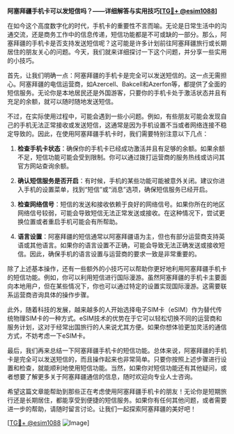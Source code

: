 **阿塞拜疆手机卡可以发短信吗？——详细解答与实用技巧[[TG💪+ @esim1088](https://t.me/s/esim1088)]**

在如今这个高度数字化的时代，手机卡的重要性不言而喻。无论是日常生活中的沟通交流，还是商务工作中的信息传递，短信功能都是不可或缺的一部分。那么，阿塞拜疆的手机卡是否支持发送短信呢？这可能是许多计划前往阿塞拜疆旅行或长期居住的朋友关心的问题。今天，我们就来详细探讨一下这个问题，并分享一些实用的小技巧。

首先，让我们明确一点：阿塞拜疆的手机卡是完全可以发送短信的。这一点无需担心。阿塞拜疆的电信运营商，如Azercell、Bakcell和Azerfon等，都提供了全面的短信服务。无论你是本地居民还是外国游客，只要你的手机卡处于激活状态并且有充足的余额，就可以随时随地发送短信。

不过，在实际使用过程中，可能会遇到一些小问题。例如，有些朋友可能会发现自己的手机无法正常接收或发送短信，这通常是因为手机设置不当或者网络连接不稳定导致的。因此，在使用阿塞拜疆手机卡时，我们需要特别注意以下几点：

1. **检查手机卡状态**：确保你的手机卡已经成功激活并且有足够的余额。如果余额不足，短信功能可能会受到限制。你可以通过拨打运营商的服务热线或访问其官方网站查询余额。

2. **确认短信服务是否开启**：有时候，手机的某些功能可能被意外关闭。建议你进入手机的设置菜单，找到“短信”或“消息”选项，确保短信服务已经开启。

3. **检查网络信号**：短信的发送和接收依赖于良好的网络信号。如果你所在的地区网络信号较弱，可能会导致短信无法正常发送或接收。在这种情况下，尝试更换位置或者重启手机可能会有所帮助。

4. **语言设置**：阿塞拜疆的短信通常以阿塞拜疆语为主，但也有部分运营商支持英语或其他语言。如果你的语言设置不正确，可能会导致无法正确发送或接收短信。因此，确保手机的语言设置与运营商的要求一致是非常重要的。

除了上述基本操作，还有一些额外的小技巧可以帮助你更好地利用阿塞拜疆手机卡的短信功能。例如，你可以利用短信进行国际漫游。虽然阿塞拜疆的手机卡主要面向本地用户，但在某些情况下，你也可以通过特定的设置实现国际漫游。这需要联系运营商咨询具体的操作步骤。

此外，随着科技的发展，越来越多的人开始选择电子SIM卡（eSIM）作为替代传统物理SIM卡的一种方式。eSIM技术的优势在于它可以轻松切换不同的运营商和服务计划，这对于经常出国旅行的人来说尤其方便。如果你想体验更加灵活的通信方式，不妨考虑一下eSIM卡。

最后，我们再来总结一下阿塞拜疆手机卡的短信功能。总体来说，阿塞拜疆的手机卡是完全可以发送短信的，而且操作起来也非常简单。只要你按照上述步骤进行设置和检查，就能顺利地使用短信功能。当然，如果你对短信功能还有其他疑问，或者想要了解更多关于阿塞拜疆通信的信息，随时欢迎向专业人士咨询。

希望这篇文章能帮助到那些正在考虑使用阿塞拜疆手机卡的朋友！无论你是短期旅行还是长期居住，都能享受到便捷的短信服务。如果你有任何其他问题，或者需要进一步的帮助，请随时留言讨论。让我们一起探索阿塞拜疆的美好吧！

[[TG💪+ @esim1088](https://t.me/s/esim1088) ![Image](https://i.postimg.cc/4NQfJmqS/Snipaste-2025-05-13-00-14-12.png)]